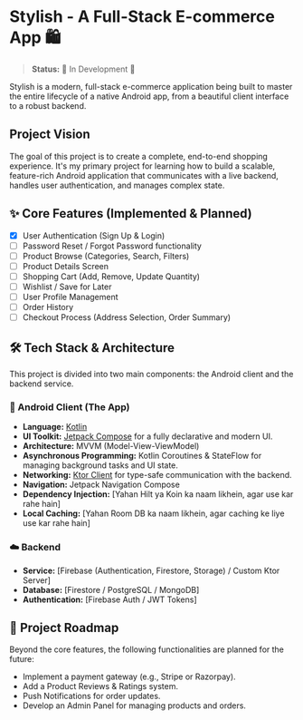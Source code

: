 # Stylish - A Full-Stack E-commerce App 🛍️

> **Status:** 🚧 In Development 🚧

Stylish is a modern, full-stack e-commerce application being built to master the entire lifecycle of a native Android app, from a beautiful client interface to a robust backend.

## Project Vision

The goal of this project is to create a complete, end-to-end shopping experience. It's my primary project for learning how to build a scalable, feature-rich Android application that communicates with a live backend, handles user authentication, and manages complex state.

## ✨ Core Features (Implemented & Planned)

- [x] User Authentication (Sign Up & Login)
- [ ] Password Reset / Forgot Password functionality
- [ ] Product Browse (Categories, Search, Filters)
- [ ] Product Details Screen
- [ ] Shopping Cart (Add, Remove, Update Quantity)
- [ ] Wishlist / Save for Later
- [ ] User Profile Management
- [ ] Order History
- [ ] Checkout Process (Address Selection, Order Summary)

## 🛠️ Tech Stack & Architecture

This project is divided into two main components: the Android client and the backend service.

### 📱 Android Client (The App)

* **Language:** [Kotlin](https://kotlinlang.org/)
* **UI Toolkit:** [Jetpack Compose](https://developer.android.com/jetpack/compose) for a fully declarative and modern UI.
* **Architecture:** MVVM (Model-View-ViewModel)
* **Asynchronous Programming:** Kotlin Coroutines & StateFlow for managing background tasks and UI state.
* **Networking:** [Ktor Client](https://ktor.io/docs/client-overview.html) for type-safe communication with the backend.
* **Navigation:** Jetpack Navigation Compose
* **Dependency Injection:** [Yahan Hilt ya Koin ka naam likhein, agar use kar rahe hain]
* **Local Caching:** [Yahan Room DB ka naam likhein, agar caching ke liye use kar rahe hain]

### ☁️ Backend

* **Service:** [Firebase (Authentication, Firestore, Storage) / Custom Ktor Server]
* **Database:** [Firestore / PostgreSQL / MongoDB]
* **Authentication:** [Firebase Auth / JWT Tokens]

## 🚀 Project Roadmap

Beyond the core features, the following functionalities are planned for the future:

* Implement a payment gateway (e.g., Stripe or Razorpay).
* Add a Product Reviews & Ratings system.
* Push Notifications for order updates.
* Develop an Admin Panel for managing products and orders. 
 
